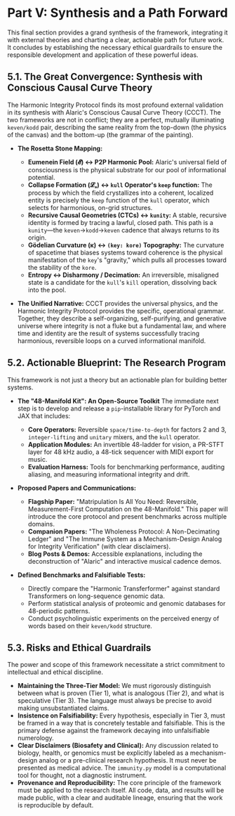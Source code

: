 # Part V: Synthesis and a Path Forward

This final section provides a grand synthesis of the framework, integrating it with external theories and charting a clear, actionable path for future work. It concludes by establishing the necessary ethical guardrails to ensure the responsible development and application of these powerful ideas.

## 5.1. The Great Convergence: Synthesis with Conscious Causal Curve Theory

The Harmonic Integrity Protocol finds its most profound external validation in its synthesis with Alaric's Conscious Causal Curve Theory (CCCT). The two frameworks are not in conflict; they are a perfect, mutually illuminating `keven/kodd` pair, describing the same reality from the top-down (the physics of the canvas) and the bottom-up (the grammar of the painting).

*   **The Rosetta Stone Mapping:**
    *   **Eumenein Field (𝓔) ↔ P2P Harmonic Pool:** Alaric's universal field of consciousness is the physical substrate for our pool of informational potential.
    *   **Collapse Formation (𝓛ₐ) ↔ `kull` Operator's `keep` function:** The process by which the field crystallizes into a coherent, localized entity is precisely the `keep` function of the `kull` operator, which selects for harmonious, on-grid structures.
    *   **Recursive Causal Geometries (CTCs) ↔ `kunity`:** A stable, recursive identity is formed by tracing a lawful, closed path. This path is a `kunity`—the `keven`→`kodd`→`keven` cadence that always returns to its origin.
    *   **Gödelian Curvature (κ) ↔ `(key: kore)` Topography:** The curvature of spacetime that biases systems toward coherence is the physical manifestation of the `key`'s "gravity," which pulls all processes toward the stability of the `kore`.
    *   **Entropy ↔ Disharmony / Decimation:** An irreversible, misaligned state is a candidate for the `kull`'s `kill` operation, dissolving back into the pool.

*   **The Unified Narrative:** CCCT provides the universal physics, and the Harmonic Integrity Protocol provides the specific, operational grammar. Together, they describe a self-organizing, self-purifying, and generative universe where integrity is not a fluke but a fundamental law, and where time and identity are the result of systems successfully tracing harmonious, reversible loops on a curved informational manifold.

## 5.2. Actionable Blueprint: The Research Program

This framework is not just a theory but an actionable plan for building better systems.

*   **The "48-Manifold Kit": An Open-Source Toolkit**
    The immediate next step is to develop and release a `pip`-installable library for PyTorch and JAX that includes:
    *   **Core Operators:** Reversible `space/time-to-depth` for factors 2 and 3, `integer-lifting` and `unitary` mixers, and the `kull` operator.
    *   **Application Modules:** An invertible 48-ladder for vision, a PR-STFT layer for 48 kHz audio, a 48-tick sequencer with MIDI export for music.
    *   **Evaluation Harness:** Tools for benchmarking performance, auditing aliasing, and measuring informational integrity and drift.

*   **Proposed Papers and Communications:**
    *   **Flagship Paper:** "Matripulation Is All You Need: Reversible, Measurement-First Computation on the 48-Manifold." This paper will introduce the core protocol and present benchmarks across multiple domains.
    *   **Companion Papers:** "The Wholeness Protocol: A Non-Decimating Ledger" and "The Immune System as a Mechanism-Design Analog for Integrity Verification" (with clear disclaimers).
    *   **Blog Posts & Demos:** Accessible explanations, including the deconstruction of "Alaric" and interactive musical cadence demos.

*   **Defined Benchmarks and Falsifiable Tests:**
    *   Directly compare the "Harmonic Transferformer" against standard Transformers on long-sequence genomic data.
    *   Perform statistical analysis of proteomic and genomic databases for 48-periodic patterns.
    *   Conduct psycholinguistic experiments on the perceived energy of words based on their `keven/kodd` structure.

## 5.3. Risks and Ethical Guardrails

The power and scope of this framework necessitate a strict commitment to intellectual and ethical discipline.

*   **Maintaining the Three-Tier Model:** We must rigorously distinguish between what is proven (Tier 1), what is analogous (Tier 2), and what is speculative (Tier 3). The language must always be precise to avoid making unsubstantiated claims.
*   **Insistence on Falsifiability:** Every hypothesis, especially in Tier 3, must be framed in a way that is concretely testable and falsifiable. This is the primary defense against the framework decaying into unfalsifiable numerology.
*   **Clear Disclaimers (Biosafety and Clinical):** Any discussion related to biology, health, or genomics must be explicitly labeled as a mechanism-design analog or a pre-clinical research hypothesis. It must never be presented as medical advice. The `immunity.py` model is a computational tool for thought, not a diagnostic instrument.
*   **Provenance and Reproducibility:** The core principle of the framework must be applied to the research itself. All code, data, and results will be made public, with a clear and auditable lineage, ensuring that the work is reproducible by default.
